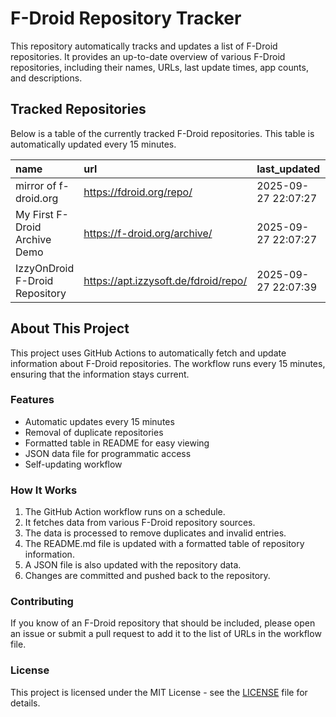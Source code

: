 # F-Droid Repository Tracker

This repository automatically tracks and updates a list of F-Droid repositories. It provides an up-to-date overview of various F-Droid repositories, including their names, URLs, last update times, app counts, and descriptions.

## Tracked Repositories

Below is a table of the currently tracked F-Droid repositories. This table is automatically updated every 15 minutes.

<!-- START_FDROID_REPO_TABLE -->

| name                           | url                                  | last_updated        |   app_count | description   |
|:-------------------------------|:-------------------------------------|:--------------------|------------:|:--------------|
| mirror of f-droid.org          | https://fdroid.org/repo/             | 2025-09-27 22:07:27 |           0 | N/A           |
| My First F-Droid Archive Demo  | https://f-droid.org/archive/         | 2025-09-27 22:07:27 |           0 | N/A           |
| IzzyOnDroid F-Droid Repository | https://apt.izzysoft.de/fdroid/repo/ | 2025-09-27 22:07:39 |           0 | N/A           |

<!-- END_FDROID_REPO_TABLE -->

## About This Project

This project uses GitHub Actions to automatically fetch and update information about F-Droid repositories. The workflow runs every 15 minutes, ensuring that the information stays current.

### Features

- Automatic updates every 15 minutes
- Removal of duplicate repositories
- Formatted table in README for easy viewing
- JSON data file for programmatic access
- Self-updating workflow

### How It Works

1. The GitHub Action workflow runs on a schedule.
2. It fetches data from various F-Droid repository sources.
3. The data is processed to remove duplicates and invalid entries.
4. The README.md file is updated with a formatted table of repository information.
5. A JSON file is also updated with the repository data.
6. Changes are committed and pushed back to the repository.

### Contributing

If you know of an F-Droid repository that should be included, please open an issue or submit a pull request to add it to the list of URLs in the workflow file.

### License

This project is licensed under the MIT License - see the [LICENSE](LICENSE) file for details.
